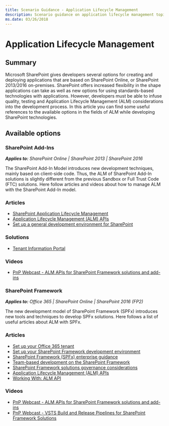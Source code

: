```yaml
---
title: Scenario Guidance - Application Lifecycle Management
description: Scenario guidance on application lifecycle management topics with SharePoint Framework and SharePoint add-ins.
ms.date: 03/26/2018
---
```


# Application Lifecycle Management

## Summary
Microsoft SharePoint gives developers several options for creating and deploying applications that are based on SharePoint Online, or SharePoint 2013/2016 on-premises. SharePoint offers increased flexibility in the shape applications can take as well as new options for using standards-based technologies with applications. However, developers must be able to infuse quality, testing and Application Lifecycle Management (ALM) considerations into the development process. In this article you can find some useful references to the available options in the fields of ALM while developing SharePoint technologies.

## Available options

### SharePoint Add-Ins

_**Applies to:** SharePoint Online | SharePoint 2013 | SharePoint 2016_

The SharePoint Add-In Model introduces new development techniques, mainly based on client-side code. Thus, the ALM of SharePoint Add-In solutions is slightly different from the previous Sandbox or Full Trust Code (FTC) solutions. Here follow articles and videos about how to manage ALM with the SharePoint Add-In model.

### Articles
* [SharePoint Application Lifecycle Management](https://docs.microsoft.com/en-us/sharepoint/dev/general-development/sharepoint-server-application-lifecycle-management)
* [Application Lifecycle Management (ALM) APIs](https://docs.microsoft.com/en-us/sharepoint/dev/apis/alm-api-for-spfx-add-ins)
* [Set up a general development environment for SharePoint](https://docs.microsoft.com/en-us/sharepoint/dev/general-development/set-up-a-general-development-environment-for-sharepoint)

### Solutions
* [Tenant Information Portal](https://github.com/SharePoint/PnP-Tools/tree/master/Solutions/Tenant%20Information%20Portal)

### Videos
* [PnP Webcast - ALM APIs for SharePoint Framework solutions and add-ins](https://www.youtube.com/watch?v=MUmd85-E5SI&index=1&list=PLR9nK3mnD-OUnJytlXlO84fQnYt50iTmS)

### SharePoint Framework

_**Applies to:** Office 365 | SharePoint Online | SharePoint 2016 (FP2)_

The new development model of SharePoint Framework (SPFx) introduces new tools and techniques to develop SPFx solutions. Here follows a list of useful articles about ALM with SPFx.

### Articles
* [Set up your Office 365 tenant](https://docs.microsoft.com/en-us/sharepoint/dev/spfx/set-up-your-developer-tenant)
* [Set up your SharePoint Framework development environment](https://docs.microsoft.com/en-us/sharepoint/dev/spfx/set-up-your-development-environment)
* [SharePoint Framework (SPFx) enterprise guidance](https://docs.microsoft.com/en-us/sharepoint/dev/spfx/enterprise-guidance)
* [Team-based development on the SharePoint Framework](https://docs.microsoft.com/en-us/sharepoint/dev/spfx/team-based-development-on-sharepoint-framework)
* [SharePoint Framework solutions governance considerations](https://docs.microsoft.com/en-us/sharepoint/dev/spfx/web-parts/guidance/governance-considerations)
* [Application Lifecycle Management (ALM) APIs](https://docs.microsoft.com/en-us/sharepoint/dev/apis/alm-api-for-spfx-add-ins)
* [Working With: ALM API](https://github.com/SharePoint/PnP-JS-Core/wiki/Working-With:-ALM-API)

### Videos
* [PnP Webcast - ALM APIs for SharePoint Framework solutions and add-ins](https://www.youtube.com/watch?v=MUmd85-E5SI&index=1&list=PLR9nK3mnD-OUnJytlXlO84fQnYt50iTmS)
* [PnP Webcast - VSTS Build and Release Pipelines for SharePoint Framework Solutions](https://www.youtube.com/watch?v=0LysOXWbC2A)
